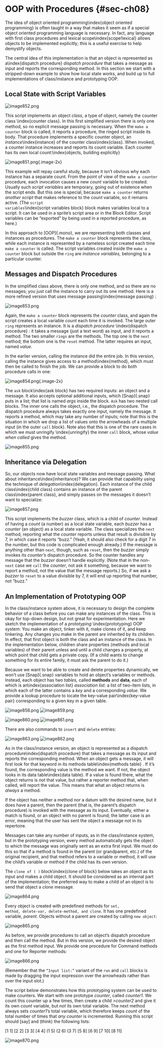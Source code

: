 # OOP with Procedures {#sec-ch08}

The idea of object oriented programming\index{object oriented
programming} is often taught in a way that makes it seem as if a special
object oriented programming language is necessary. In fact, any language
with first class procedures and lexical scope\index{scope!lexical}
allows objects to be implemented explicitly; this is a useful exercise
to help demystify objects.

The central idea of this implementation is that an object is represented
as a\index{dispatch procedure} *dispatch procedure* that takes a
message as input and reports the corresponding method. In this section
we start with a stripped-down example to show how local state works, and
build up to full implementations of class/instance and prototyping OOP.

## Local State with Script Variables

![image852.png](assets/image852.png) <!--  style="width:2.23958in;height:1.51042in" / -->

This script implements an
object *class*, a type of object, namely the counter class
\index{counter class}. In this ﬁrst simplified version there is only
one method, so no explicit message passing is necessary. When the <code>make a
counter</code> block is called, it reports a procedure, the ringed script
inside its body. That procedure implements a specific counter object, an
*instance*\index{instance} of the counter class\index{class}. When
invoked, a counter instance increases and reports its count variable.
Each counter has its own local count:\index{objects, building
explicitly}

![image851.png](assets/image851.png){.image-2x} <!--  style="width:2.23958in;height:1.51042in" / -->

This example will repay careful study, because it isn’t obvious why each
instance has a separate count. From the point of view of the <code>make a
counter</code> procedure, each invocation causes a new <var>count</var> variable to be
created. Usually such *script variables* are temporary, going out of
existence when the script ends. But this one is special, because <code>make a
counter</code> returns *another script* that makes reference to the <var>count</var>
variable, so it remains active. (The <code>script variables</code>\index{script
variables block} block makes variables local to a script. It can be used
in a sprite’s script area or in the Block Editor. Script variables can
be “exported” by being used in a reported procedure, as here.)

In this approach to [OOP]{.mono}, we are representing both classes and instances
as procedures. The <code>make a counter</code> block represents the class, while each
instance is represented by a nameless script created each time <code>make a
counter</code> is called. The script variables created inside the <code>make a
counter</code> block but outside the <code>ring</code> are *instance variables,* belonging
to a particular counter.

## Messages and Dispatch Procedures

 In the simplified class
above, there is only one method, and so there are no messages; you just
call the instance to carry out its one method. Here is a more refined
version that uses message passing\index{message passing} :

![image853.png](assets/image853.png) <!--  style="width:4.41667in;height:3.16667in" / -->

Again, the <code>make a counter</code> block represents the <var>counter</var> class, and again
the script creates a local variable <var>count</var> each time it is invoked. The
large outer <code>ring</code> represents an instance. It is a *dispatch procedure*
\index{dispatch procedure} *:* it takes a message (just a text word) as
input, and it reports a method. The two smaller <code>rings</code> are the methods.
The top one is the <code>next</code> method; the bottom one is the <code>reset</code> method. The
latter requires an input, named <var>value</var>.

In the earlier version, calling the instance did the entire job. In this
version, calling the instance gives access to a method\index{method},
which must then be called to finish the job. We can provide a block to
do both procedure calls in one:

![image854.png](assets/image854.png){.image-2x} <!--  style="width:4.01042in;height:0.70772in" / -->

The <code>ask</code> block\index{ask block} has two required inputs: an object and a
message. It also accepts optional additional inputs, which [Snap]{.snap} puts
in a list; that list is named <var>args</var> inside the block. <code>Ask</code> has two nested
call blocks. The inner one calls the object, i.e., the dispatch
procedure. The dispatch procedure always takes exactly one input, namely
the message. It reports a method, which may take any number of inputs;
note that this is the situation in which we drop a list of values onto
the arrowheads of a multiple input (in the outer <code>call</code> block). Note also
that this is one of the rare cases in which we must unringify
\index{unringify} the inner <code>call</code> block, whose *value when called* gives
the method.

![image855.png](assets/image855.png) <!--  style="width:4.01042in;height:0.70772in" / -->

## Inheritance via Delegation

So, our objects now have local state variables and message passing. What
about inheritance\index{inheritance}? We can provide that capability
using the technique of *delegation*\index{delegation}. Each instance
of the child class\index{child class} contains an instance of the
parent class\index{parent class}, and simply passes on the messages it
doesn’t want to specialize:

![image857.png](assets/image857.png) <!--  style="width:3.8125in;height:3.58333in" / -->

This script implements the <var>buzzer</var> class, which is a child of <var>counter</var>.
Instead of having a <var>count</var> (a number) as a local state variable, each
<var>buzzer</var> has a <var>counter</var> (an object) as a local state variable. The class
specializes the <code>next</code> method, reporting what the <var>counter</var> reports unless
that result is divisible by 7, in which case it reports “buzz.” (Yeah,
it should also check for a digit 7 in the number, but this code is
complicated enough already.) If the message is anything other than <code>next</code>,
though, such as <code>reset</code>, then the <var>buzzer</var> simply invokes its <var>counter’s</var>
dispatch procedure. So the counter handles any message that the <var>buzzer</var>
doesn’t handle explicitly. (Note that in the non-<code>next</code> case we <code>call</code> the
<var>counter</var>, not ask it something, because we want to report a method, not
the value that the message reports.) So, if we ask a <var>buzzer</var> to <code>reset</code> to
a value divisible by 7, it will end up reporting that number, not
“buzz.”

## An Implementation of Prototyping OOP

In the class/instance system above, it is necessary to design the
complete behavior of a class before you can make any instances of the
class. This is okay for top-down design, but not great for
experimentation. Here we sketch the implementation of a *prototyping*
\index{prototyping} OOP system: You make an object, tinker with it, make
clones of it, and keep tinkering. Any changes you make in the parent are
inherited by its children. In effect, that first object is both the
class and an instance of the class. In the implementation below,
children share properties (methods and local variables) of their parent
unless and until a child changes a property, at which point that child
gets a private copy. (If a child wants to change something for its
entire family, it must ask the parent to do it.)

Because we want to be able to create and delete properties dynamically,
we won’t use [Snap]{.snap} variables to hold an object’s variables or methods.
Instead, each object has two *tables,* called **methods** and **data**, each of
which is an\index{association list} *association list:* a list of
two-item lists, in which each of the latter contains a *key* and a
corresponding *value.* We provide a lookup procedure to locate the
key-value pair\index{key-value pair} corresponding to a given key in a
given table.

![image858.png](assets/image858.png) <!--  style="width:3.21528in;height:2.36111in" / -->
![image859.png](assets/image859.png) <!--  style="width:2.625in;height:0.78125in" / -->

![image860.png](assets/image860.png) <!--  style="width:5.60417in;height:1.15625in" / -->
![image861.png](assets/image861.png) <!--  style="width:5.60417in;height:1.15625in" / -->

There are also commands to <code>insert</code> and <code>delete</code> entries:

![image863.png](assets/image863.png) <!--  style="width:3.22917in;height:2.12831in" / -->
![image862.png](assets/image862.png) <!--  style="width:3.71875in;height:1.82639in" / -->

As in the class/instance version, an object is represented as a dispatch
procedure\index{dispatch procedure} that takes a message as its input
and reports the corresponding method. When an object gets a message, it
will ﬁrst look for that keyword in its methods table\index{methods
table} . If it’s found, the corresponding value is the method we want.
If not, the object looks in its data table\index{data table}. If a
value is found there, what the object returns is *not* that value, but
rather a reporter method that, when called, will report the value. This
means that what an object returns is *always* a method.

If the object has neither a method nor a datum with the desired name,
but it does have a parent, then the parent (that is, the parent’s
dispatch procedure) is invoked with the message as its input.
Eventually, either a match is found, or an object with no parent is
found; the latter case is an error, meaning that the user has sent the
object a message not in its repertoire.

Messages can take any number of inputs, as in the class/instance system,
but in the prototyping version, every method automatically gets the
object to which the message was originally sent as an extra ﬁrst input.
We must do this so that if a method is found in the parent (or
grandparent, etc.) of the original recipient, and that method refers to
a variable or method, it will use the child’s variable or method if the
child has its own version.

The
<code>clone of ( )</code> block\index{clone of block} below takes an object as its input
and makes a child object. It should be considered as an internal part of
the implementation; the preferred way to make a child of an object is to
send that object a <var>clone</var> message.

![image864.png](assets/image864.png) <!--  style="width:4.375in;height:7.46944in" / -->

Every
object is created with predefined methods for <code>set, method, delete-var,
delete-method, and clone</code>. It has one predefined variable, <var>parent</var>.
Objects without a parent are created by calling <code>new object</code>:

![image865.png](assets/image865.png) <!--  style="width:1.57292in;height:0.6875in" / -->

As before, we provide procedures to call an object’s dispatch procedure
and then call the method. But in this version, we provide the desired
object as the ﬁrst method input. We provide one procedure for Command
methods and one for Reporter methods:

![image866.png](assets/image866.png) <!--  style="width:1.57292in;height:0.6875in" / -->

(Remember that the <code>“Input list:”</code> variant of the <code>run</code> and <code>call</code> blocks is
made by dragging the input expression over the arrowheads rather than
over the input slot.)

The script below demonstrates how this prototyping system can be used to
make counters. We start with one prototype <var>counter</var>, called <var>counter1</var>. We
count this counter up a few times, then create a child <var>>counter2</var> and give
it its own <var>count</var> variable, but *not* its own total variable. The next
method always sets <var>counter1’s</var> total variable, which therefore keeps
<var>count</var> of the total number of times that *any* <var>counter</var> is incremented.
Running this script should \[say\] and (think) the following lists:

\[1 1\] \[2 2\] \[3 3\] \[4 4\] (1 5) (2 6) (3 7) \[5 8\] \[6 9\] \[7 10\] \[8 11\]

![image870.png](assets/image870.png) <!--  style="width:4.20833in;height:4.39583in" / -->


